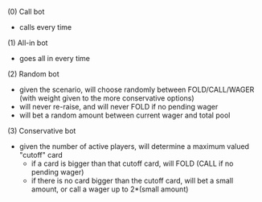 (0) Call bot
* calls every time

(1) All-in bot
* goes all in every time

(2) Random bot
* given the scenario, will choose randomly between FOLD/CALL/WAGER (with weight given to the more conservative options)
* will never re-raise, and will never FOLD if no pending wager
* will bet a random amount between current wager and total pool

(3) Conservative bot
* given the number of active players, will determine a maximum valued "cutoff" card
  * if a card is bigger than that cutoff card, will FOLD (CALL if no pending wager)
  * if there is no card bigger than the cutoff card, will bet a small amount, or call a wager up to 2*(small amount)
